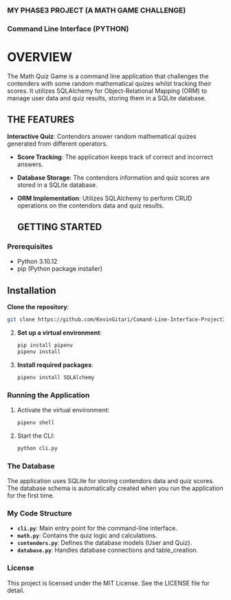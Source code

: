 ### MY PHASE3 PROJECT (A MATH GAME CHALLENGE) 

### Command Line Interface (PYTHON)
   
   # OVERVIEW 
The Math Quiz Game is a command line application that challenges the contenders with some random mathematical quizes whilst tracking their scores.
It utilizes SQLAlchemy for Object-Relational Mapping (ORM) to manage user data and quiz results, storing them in a SQLite database.

## THE FEATURES
**Interactive Quiz**: Contendors answer random mathematical quizes generated from different operators.
- **Score Tracking**: The application keeps track of correct and incorrect answers.
- **Database Storage**: The contendors information and quiz scores are stored in a SQLite database.
- **ORM Implementation**: Utilizes SQLAlchemy to perform CRUD operations on the contendors data and quiz results.

  ## GETTING STARTED

### Prerequisites
- Python 3.10.12
- pip (Python package installer)

## Installation
**Clone the repository**:
   ```bash
   git clone https://github.com/KevinGitari/Comand-Line-Interface-Project3
   ```

2. **Set up a virtual environment**:
   ```bash
   pip install pipenv
   pipenv install
   ```

3. **Install required packages**:
   ```bash
   pipenv install SQLAlchemy
   ```

### Running the Application
1. Activate the virtual environment:
   ```bash
   pipenv shell
   ```

2. Start the CLI:
   ```bash
   python cli.py
   ```

### The Database
The application uses SQLite for storing contendors data and quiz scores. The database schema is automatically created when you run the application for the first time.

### My Code Structure
- **`cli.py`**: Main entry point for the command-line interface.
- **`math.py`**: Contains the quiz logic and calculations.
- **`contenders.py`**: Defines the database models (User and Quiz).
- **`database.py`**: Handles database connections and table_creation.

### License
This project is licensed under the MIT License. See the LICENSE file for detail.





